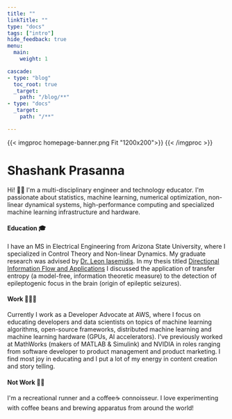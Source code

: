 ```yaml
---
title: ""
linkTitle: ""
type: "docs"
tags: ["intro"]
hide_feedback: true
menu:
  main:
    weight: 1

cascade:
- type: "blog"
  toc_root: true
  _target:
    path: "/blog/**"
- type: "docs"
  _target:
    path: "/**"

---
```


{{< imgproc homepage-banner.png Fit "1200x200">}}
{{< /imgproc >}}


# Shashank Prasanna
Hi! 👋🏽  I'm a multi-disciplinary engineer and technology educator. I'm passionate about statistics, machine learning, numerical optimization, non-linear dynamical systems, high-performance computing and specialized machine learning infrastructure and hardware.

#### Education 🎓
I have an MS in Electrical Engineering from Arizona State University, where I specialized in Control Theory and Non-linear Dynamics. My graduate research was advised by [Dr. Leon Iasemidis](https://search.asu.edu/profile/307530). In my thesis titled [Directional Information Flow and Applications](https://keep.lib.asu.edu/items/150108) I discussed the application of transfer entropy (a model-free, information theoretic measure) to the detection of epileptogenic focus in the brain (origin of epileptic seizures).
 
#### Work 👨🏽‍💻
Currently I work as a Developer Advocate at AWS, where I focus on educating developers and data scientists on topics of machine learning algorithms, open-source frameworks, distributed machine learning and machine learning hardware (GPUs, AI accelerators). I've previously worked at MathWorks (makers of MATLAB & Simulink) and NVIDIA in roles ranging from software developer to product management and product marketing. I find most joy in educating and I put a lot of my energy in content creation and story telling.

#### Not Work 🏃🏽
I'm a recreational runner and a coffee☕️ connoisseur. I love experimenting with coffee beans and brewing apparatus from around the world!

 



